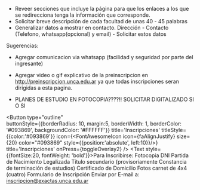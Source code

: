 
- Reveer secciones que incluye la página para que los enlaces a los que se redirecciona tenga la información que corresponde.
- Solicitar breve descripción de cada facultad de unas 40 - 45 palabras
- Generalizar datos a mostrar en contacto. Dirección - Contacto (Telefono, whatsapp(opcional) y email) - Solicitar estos datos

Sugerencias:
- Agregar comunicacion via whatsapp (facilidad y seguridad por parte del ingresante)
- Agregar video o gif explicativo de la preinscripcion en http://preinscripcion.unca.edu.ar ya que todas inscripciones seran dirigidas a esta pagina.   


- PLANES DE ESTUDIO EN FOTOCOPIA????!! SOLICITAR DIGITALIZADO SI O SI


<Button
      type="outline"    
      buttonStyle={{borderRadius: 10, margin:5, borderWidth: 1, borderColor: '#093869', backgroundColor: '#FFFFFF'}}
      title='Inscripciones'
      titleStyle={{color:'#093869'}}
      icon={<FontAwesomeIcon icon={faAlignJustify} size={20} color="#093869" style={{position:'absolute', left:10}}/>}
      title='Inscripciones'
      onPress={toggleOverlay2}
      />
      <Overlay isVisible={visible2} onBackdropPress={toggleOverlay2}>
      <View style={styles.centeredView}>
          <Text style={{fontSize:20, fontWeight: 'bold'}}>Para Inscribirse:</Text>
          <Text style={styles.textCard}>Fotocopia DNI</Text>
          <Text style={styles.textCard}>Partida de Nacimiento Legalizada</Text>
          <Text style={styles.textCard}>Título secundario (provisoriamente Constancia de terminación de estudios)</Text>
          <Text style={styles.textCard}>Certificado de Domicilio</Text>
          <Text style={styles.textCard}>Fotos carnet de 4x4 (cuatro)</Text>
          <Text style={styles.textCard}>Formulario de Inscripción</Text>
          <Text style={styles.textCard}>Enviar por E-mail a: inscripcion@exactas.unca.edu.ar</Text>
          </View>
      </Overlay>